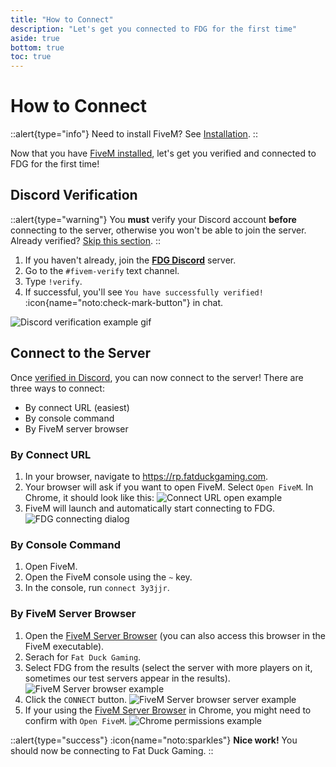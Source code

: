 ```yaml
---
title: "How to Connect"
description: "Let's get you connected to FDG for the first time"
aside: true
bottom: true
toc: true
---
```


# How to Connect

::alert{type="info"}
Need to install FiveM? See [Installation](/getting-started/installation).
::

Now that you have [FiveM installed](/getting-started/installation), let's get you verified and connected to FDG for the first time!

## Discord Verification

::alert{type="warning"}
You **must** verify your Discord account **before** connecting to the server, otherwise you won't be able to join the server. Already verified? [Skip this section](#connect-to-the-server).
::

1. If you haven't already, join the **[FDG Discord](https://discord.com/fatduckgaming)** server.
2. Go to the `#fivem-verify` text channel.
3. Type `!verify`.
4. If successful, you'll see `You have successfully verified!` :icon{name="noto:check-mark-button"} in chat.

![Discord verification example gif](https://cdn.discordapp.com/attachments/631032788849524737/1119873254060990574/verifyanni.gif)

## Connect to the Server

Once [verified in Discord](#discord-verification), you can now connect to the server! There are three ways to connect:
- By connect URL (easiest)
- By console command
- By FiveM server browser

### By Connect URL

1. In your browser, navigate to https://rp.fatduckgaming.com.
2. Your browser will ask if you want to open FiveM. Select `Open FiveM`. In Chrome, it should look like this: ![Connect URL open example](https://cdn.discordapp.com/attachments/631032788849524737/1119875518330847292/image.png)
3. FiveM will launch and automatically start connecting to FDG. ![FDG connecting dialog](https://cdn.discordapp.com/attachments/631032788849524737/1119876021588598784/image.png)

### By Console Command

1. Open FiveM.
2. Open the FiveM console using the `~` key.
3. In the console, run `connect 3y3jjr`.

### By FiveM Server Browser

1. Open the [FiveM Server Browser](https://servers.fivem.net/) (you can also access this browser in the FiveM executable).
2. Serach for `Fat Duck Gaming`.
3. Select FDG from the results (select the server with more players on it, sometimes our test servers appear in the results). ![FiveM Server browser example](https://cdn.discordapp.com/attachments/631032788849524737/1119877696810401852/image.png)
4. Click the `CONNECT` button. ![FiveM Server browser server example](https://cdn.discordapp.com/attachments/631032788849524737/1119877837613191230/image.png)
5. If your using the [FiveM Server Browser](https://servers.fivem.net/) in Chrome, you might need to confirm with `Open FiveM`. ![Chrome permissions example](https://cdn.discordapp.com/attachments/631032788849524737/1119877471978921994/image.png)

::alert{type="success"}
:icon{name="noto:sparkles"} **Nice work!** You should now be connecting to Fat Duck Gaming.
::
